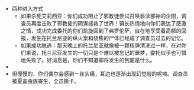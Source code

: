 - 两种进入方式
	- 如果杀死艾莉西亚：你们成功阻止了邪教徒尝试召唤亵渎邪神的企图，调查员再度击败了邪教徒的阴谋拯救了世界！镇长热情地向你们表达了感激之情，成功完成委托的你们凯旋回到了弗罗伦萨，自在地享受着高额的回报，发生在托兰尼亚的纵火案和烧焦的尸体已经成了调查员过去的记忆。
	- 如果成功脱逃：那天晚上的托兰尼亚就像被一颗核弹清洗过一样，在对你们来说，托兰尼亚发生的一切只是个难以被忘记的噩梦，委托似乎也可惜地失败了。好消息是，你们不知道即将发生的到底是什么。
-
- 但慢慢的，你们偶尔会感到一丝头痛，耳边也逐渐出现幻觉般的呢喃。调查员被夏盖虫族寄生，全员撕卡。